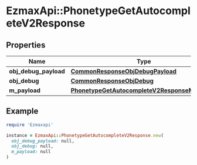 # EzmaxApi::PhonetypeGetAutocompleteV2Response

## Properties

| Name | Type | Description | Notes |
| ---- | ---- | ----------- | ----- |
| **obj_debug_payload** | [**CommonResponseObjDebugPayload**](CommonResponseObjDebugPayload.md) |  |  |
| **obj_debug** | [**CommonResponseObjDebug**](CommonResponseObjDebug.md) |  | [optional] |
| **m_payload** | [**PhonetypeGetAutocompleteV2ResponseMPayload**](PhonetypeGetAutocompleteV2ResponseMPayload.md) |  |  |

## Example

```ruby
require 'Ezmaxapi'

instance = EzmaxApi::PhonetypeGetAutocompleteV2Response.new(
  obj_debug_payload: null,
  obj_debug: null,
  m_payload: null
)
```

